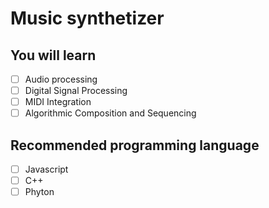 # Music synthetizer

## You will learn

- [ ] Audio processing
- [ ] Digital Signal Processing
- [ ] MIDI Integration
- [ ] Algorithmic Composition and Sequencing

## Recommended programming language

- [ ] Javascript
- [ ] C++
- [ ] Phyton

